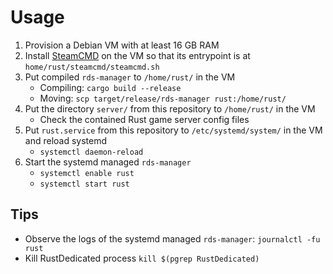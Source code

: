# Usage

1. Provision a Debian VM with at least 16 GB RAM
2. Install [SteamCMD](https://developer.valvesoftware.com/wiki/SteamCMD#Manually)
   on the VM so that its entrypoint is at `home/rust/steamcmd/steamcmd.sh`
3. Put compiled `rds-manager` to `/home/rust/` in the VM
   - Compiling: `cargo build --release`
   - Moving: `scp target/release/rds-manager rust:/home/rust/`
4. Put the directory `server/` from this repository to `/home/rust/` in the VM
   - Check the contained Rust game server config files
5. Put `rust.service` from this repository to `/etc/systemd/system/` in the VM
   and reload systemd
   - `systemctl daemon-reload`
6. Start the systemd managed `rds-manager`
   - `systemctl enable rust`
   - `systemctl start rust`

## Tips

- Observe the logs of the systemd managed `rds-manager`: `journalctl -fu rust`
- Kill RustDedicated process `kill $(pgrep RustDedicated)`

